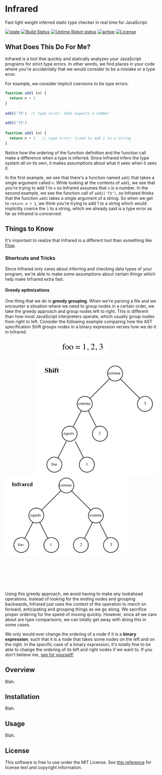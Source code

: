 Infrared
========

Fast light weight inferred static type checker in real time for JavaScript.

[![state](https://img.shields.io/badge/state-work%20in%20progress-yellow.svg)]()
[![Build Status](https://travis-ci.org/nickzuber/infrared.svg?branch=master)]()
[![Uptime Robot status](https://img.shields.io/uptimerobot/status/m778918918-3e92c097147760ee39d02d36.svg)]()
[![active](https://img.shields.io/badge/project-active-brightgreen.svg)]()
[![License](https://img.shields.io/badge/license-MIT%20Licence-blue.svg)]()

What Does This Do For Me?
-------------------------

Infrared is a tool that quickly and statically analyzes your JavaScript programs for strict type errors. In other words, we find places in your code where you're accidentally that we would consider to be a mistake or a type error.

For example, we consider implicit coersions to be type errors.

```js
function add1 (n) {
  return n + 1
}

add1('73')  // type error: add1 expects a number
```

```js
add1('73')

function add1 (n) {
  return n + 1   // type error: tried to add 1 to a string
}
```

Notice how the ordering of the function definition and the function call make a difference when a type is inferred. Since Infrared infers the type system all on its own, it makes assumptions about what it sees when it sees it. 

In the first example, we see that there's a function named `add1` that takes a single argument called `n`. While looking at the contents of `add1`, we see that you're trying to add 1 to `n` so Infrared assumes that `n` is a number. In the second example, we see the function call of `add1('73')`, so Infrared thinks that the function `add1` takes a single argument of a string. So when we get to `return n + 1`, we think you're trying to add 1 to a string which would implicitly coerce the `1` to a string, which we already said is a type error as far as Infrared is concerned. 

Things to Know
--------------

It's important to realize that Infrared is a different tool than something like [Flow](https://github.com/facebook/flow). 

### Shortcuts and Tricks

Since Infrared only cares about inferring and checking data types of your program, we're able to make some assumptions about certain things which help make Infrared extra fast.

#### Greedy optimizations

One thing that we do is **greedy grouping**. When we're parsing a file and we encounter a situation where we need to group nodes in a certain order, we take the greedy approach and group nodes left to right. This is different than how most JavaScript interpreters operate, which usually group nodes from right to left. Consider the following example comparing how the AST specification Shift groups nodes in a binary expression verses how we do it in Infrared.

<p align="center"><img src="/.github/ast_example_text.png"></p>

<img align="right" width="400px" src="/.github/ast_example_shift.png" />
<img width="400px" src="/.github/ast_example_infrared.png" />

<br /><br /><br /><br /><br />

Using this greedy approach, we avoid having to make any lookahead operations. Instead of looking for the ending nodes and grouping backwards, Infrared just uses the context of the operation to march on forward, anticipating and grouping things as we go along. We sacrifice proper ordering for the speed of moving quickly. However, since all we care about are type comparisons, we can totally get away with doing this in some cases.

We only would ever change the ordering of a node if it is a **binary expression**, such that it is a node that takes some nodes on the left and on the right. In the specific case of a binary expression, it's totally fine to be able to change the ordering of its left and right nodes if we want to. If you don't believe me, [see for yourself!](proofs/binary_expression_commutativity.pdf)

Overview
--------

Blah.

Installation
------------

Blah.

Usage
-----

Blah.

License
-------

This software is free to use under the MIT License. See [this reference](https://opensource.org/licenses/MIT) for license text and copyright information.
